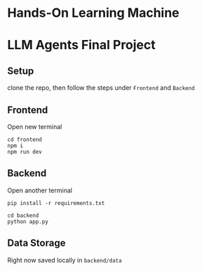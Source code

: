 # Hands-On Learning Machine
# LLM Agents Final Project

## Setup

clone the repo, then follow the steps under `Frontend` and `Backend`

## Frontend

Open new terminal

```
cd frontend
npm i
npm run dev
```

## Backend

Open another terminal

```
pip install -r requirements.txt
```

```
cd backend
python app.py
```

## Data Storage

Right now saved locally in `backend/data`

